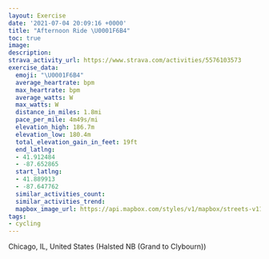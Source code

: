 ```yaml
---
layout: Exercise
date: '2021-07-04 20:09:16 +0000'
title: "Afternoon Ride \U0001F6B4"
toc: true
image:
description:
strava_activity_url: https://www.strava.com/activities/5576103573
exercise_data:
  emoji: "\U0001F6B4"
  average_heartrate: bpm
  max_heartrate: bpm
  average_watts: W
  max_watts: W
  distance_in_miles: 1.8mi
  pace_per_mile: 4m49s/mi
  elevation_high: 186.7m
  elevation_low: 180.4m
  total_elevation_gain_in_feet: 19ft
  end_latlng:
  - 41.912484
  - -87.652865
  start_latlng:
  - 41.889913
  - -87.647762
  similar_activities_count:
  similar_activities_trend:
  mapbox_image_url: https://api.mapbox.com/styles/v1/mapbox/streets-v11/static/path-5+787af2-1.0(%7Drt~Fpu%7DuOAEEBOGE%5DGEKCe%40D%7BAA%5BDi%40Ee%40DkBD%5BEYDsFBg%40BMAwFBwBGmCDKAEBkAC_ABeCToBBkBF_A%3FsMTuLLi%40DoPLuD%3Fq%40BY%3FWBc%40AI%40IAe%40HKEM%3FmB%40w%40Cs%40%40IDAXGHW%3FY%40OHwAxBMJUVuBjDkAbBQ%5CALDz%40DxD%3FbEEPGBO%40gA%3FMCA%40%3FGHA%40EAk%40C%40%40CE%3FFOC%3F%3FDAACBUh%40%40WAB),pin-s-s+e5b22e(-87.64777,41.88991),pin-s-f+89ae00(-87.65287000000002,41.912480000000016)/auto/800x800?access_token=pk.eyJ1Ijoiam9zaGJlY2ttYW4iLCJhIjoiY205eWR2aDd1MWZ6djJrbXc4a3M0bWZleiJ9.XiG9OWkNcZk2QzjJbxLB4A
tags:
- cycling
---
```




Chicago, IL, United States (Halsted NB (Grand to Clybourn))
